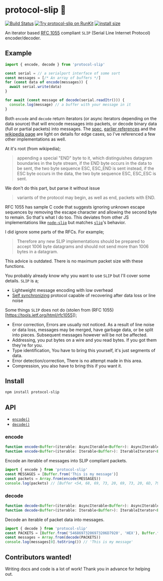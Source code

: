 # protocol-slip 🍌

[![Build Status](https://travis-ci.org/reconbot/streaming-iterables.svg?branch=master)](https://travis-ci.org/reconbot/streaming-iterables)
[![Try protocol-slip on RunKit](https://badge.runkitcdn.com/protocol-slip.svg)](https://npm.runkit.com/protocol-slip)
[![install size](https://packagephobia.now.sh/badge?p=protocol-slip)](https://packagephobia.now.sh/result?p=protocol-slip)

An iterator based [RFC 1055](https://tools.ietf.org/html/rfc1055) compliant `SLIP` (Serial Line Internet Protocol) encoder/decoder.

## Example
```js
import { encode, decode } from 'protocol-slip'

const serial = // a serialport interface of some sort
const messages = [/* An array of buffers */]
for (const data of encode(messages)) {
  await serial.write(data)
}

for await (const message of decode(serial.readItr())) {
  console.log(message) // a buffer with your message in it
}
```

Both `encode` and `decode` return iterators (or async iterators depending on the data source) that will encode messages into packets, or decode binary data (full or partial packets) into messages. The [spec](https://tools.ietf.org/html/rfc1055), [earlier references](https://tools.ietf.org/html/rfc914) and the [wikipedia page](https://en.wikipedia.org/wiki/Serial_Line_Internet_Protocol) are light on details for edge cases, so I've referenced a few other implementations as well.

At it's root (from wikipedia);

> appending a special "END" byte to it, which distinguishes datagram boundaries in the byte stream,
> if the END byte occurs in the data to be sent, the two byte sequence ESC, ESC_END is sent instead,
> if the ESC byte occurs in the data, the two byte sequence ESC, ESC_ESC is sent.

We don't do this part, but parse it without issue
> variants of the protocol may begin, as well as end, packets with END.

RFC 1055 has sample C code that suggests ignoring unknown escape sequences by removing the escape character and allowing the second byte to remain. So that's what I do too. This deviates from other JS implementations like [`node-slip`](https://github.com/OhMeadhbh/node-slip) but matches [`slip`](https://github.com/colinbdclark/slip.js)'s behavior.

I did ignore some parts of the RFCs. For example;

> Therefore any new SLIP implementations should be prepared to accept 1006 byte datagrams and should not send more than 1006 bytes in a datagram.

This advice is outdated. There is no maximum packet size with these functions.

You probably already know why you want to use `SLIP` but I'll cover some details. `SLIP` is a;
- Lightweight message encoding with low overhead
- [Self synchronizing](https://en.wikipedia.org/wiki/Self-synchronizing_code) protocol capable of recovering after data loss or line noise

Some things `SLIP` does not do (stolen from (RFC 1055)[https://tools.ietf.org/html/rfc1055]);
- Error correction, Errors are usually not noticed. As a result of line noise or data loss, messages may be merged, have garbage data, or be split into pieces. Subsequent messages however will be not be affected.
- Addressing, you put bytes on a wire and you read bytes. If you got them they're for you.
- Type identification, You have to bring this yourself, it's just segments of data.
- Error detection/correction, There is no attempt made in this area.
- Compression, you also have to bring this if you want it.

## Install
```bash
npm install protocol-slip
```

## API

- [`encode()`](#encode)
- [`decode()`](#decode)

### encode
```ts
function encode<Buffer>(iterable: AsyncIterable<Buffer>): AsyncIterableIterator<Buffer>
function encode<Buffer>(iterable: Iterable<Buffer>): IterableIterator<Buffer>
```

Encode an iterable of messages into SLIP compliant packets.

```ts
import { encode } from 'protocol-slip'
const MESSAGES = [Buffer.from('This is my message')]
const packets = Array.from(encode(MESSAGES))
console.log(packets) // [Buffer <54, 68, 69, 73, 20, 69, 73, 20, 6D, 79, 20, 6D, 65, 73, 73, 61, 67, 65, C0>]
```

### decode
```ts
function decode<Buffer>(iterable: AsyncIterable<Buffer>): AsyncIterableIterator<Buffer>
function decode<Buffer>(iterable: Iterable<Buffer>): IterableIterator<Buffer>
```

Decode an iterable of packet data into messages.

```ts
import { decode } from 'protocol-slip'
const PACKETS = [Buffer.from('54686973206973206D7920', 'HEX'), Buffer.from('6D657373616765C0', 'HEX')]
const messages = Array.from(decode(PACKETS))
console.log(messages[0].toString()) // 'This is my message'

```

## Contributors wanted!

Writing docs and code is a lot of work! Thank you in advance for helping out.
